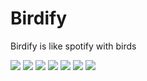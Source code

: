 # Birdify
Birdify is like spotify with birds

![](/Screenshot_20170610-022747.png?raw=true)
![](/Screenshot_20170610-022759.png?raw=true)
![](/Screenshot_20170610-022807.png?raw=true)
![](/Screenshot_20170610-022817.png?raw=true)
![](/Screenshot_20170610-022825.png?raw=true)
![](/Screenshot_20170610-022833.png?raw=true)
![](/Screenshot_20170610-022844.png?raw=true)
